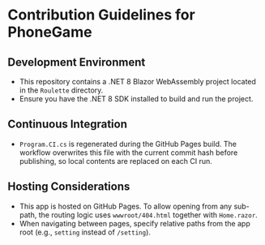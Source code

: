 # Contribution Guidelines for PhoneGame

## Development Environment
- This repository contains a .NET 8 Blazor WebAssembly project located in the `Roulette` directory.
- Ensure you have the .NET 8 SDK installed to build and run the project.

## Continuous Integration
- `Program.CI.cs` is regenerated during the GitHub Pages build. The workflow
  overwrites this file with the current commit hash before publishing, so local
  contents are replaced on each CI run.

## Hosting Considerations
- This app is hosted on GitHub Pages. To allow opening from any sub-path, the routing logic uses `wwwroot/404.html` together with `Home.razor`.
- When navigating between pages, specify relative paths from the app root (e.g., `setting` instead of `/setting`).
